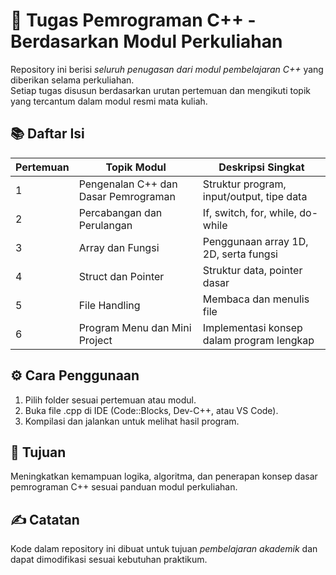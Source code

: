 # 📘 Tugas Pemrograman C++ - Berdasarkan Modul Perkuliahan

Repository ini berisi *seluruh penugasan dari modul pembelajaran C++* yang diberikan selama perkuliahan.  
Setiap tugas disusun berdasarkan urutan pertemuan dan mengikuti topik yang tercantum dalam modul resmi mata kuliah.

## 📚 Daftar Isi
| Pertemuan | Topik Modul | Deskripsi Singkat |
|------------|--------------|-------------------|
| 1 | Pengenalan C++ dan Dasar Pemrograman | Struktur program, input/output, tipe data |
| 2 | Percabangan dan Perulangan | If, switch, for, while, do-while |
| 3 | Array dan Fungsi | Penggunaan array 1D, 2D, serta fungsi |
| 4 | Struct dan Pointer | Struktur data, pointer dasar |
| 5 | File Handling | Membaca dan menulis file |
| 6 | Program Menu dan Mini Project | Implementasi konsep dalam program lengkap |

## ⚙️ Cara Penggunaan
1. Pilih folder sesuai pertemuan atau modul.  
2. Buka file .cpp di IDE (Code::Blocks, Dev-C++, atau VS Code).  
3. Kompilasi dan jalankan untuk melihat hasil program.  

## 🎯 Tujuan
Meningkatkan kemampuan logika, algoritma, dan penerapan konsep dasar pemrograman C++ sesuai panduan modul perkuliahan.

## ✍️ Catatan
Kode dalam repository ini dibuat untuk tujuan *pembelajaran akademik* dan dapat dimodifikasi sesuai kebutuhan praktikum.
